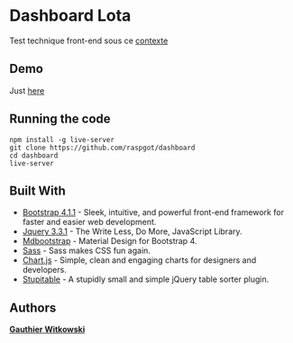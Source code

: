 # Dashboard Lota

Test technique front-end sous ce [contexte](https://github.com/quentinlamamy/testDevFront/)

## Demo

Just [here](https://perso.raspgot.fr/dashboard/)

## Running the code

```
npm install -g live-server
git clone https://github.com/raspgot/dashboard
cd dashboard
live-server
```

## Built With

* [Bootstrap 4.1.1](https://github.com/twbs/bootstrap) - Sleek, intuitive, and powerful front-end framework for faster and easier web development.
* [Jquery 3.3.1](https://github.com/jquery/jquery) - The Write Less, Do More, JavaScript Library.
* [Mdbootstrap](https://github.com/mdbootstrap/bootstrap-material-design) - Material Design for Bootstrap 4.
* [Sass](https://github.com/sass/sass) - Sass makes CSS fun again.
* [Chart.js](https://github.com/chartjs) - Simple, clean and engaging charts for designers and developers.
* [Stupitable](https://github.com/joequery/Stupid-Table-Plugin) - A stupidly small and simple jQuery table sorter plugin.

## Authors

[**Gauthier Witkowski**](https://raspgot.fr)


